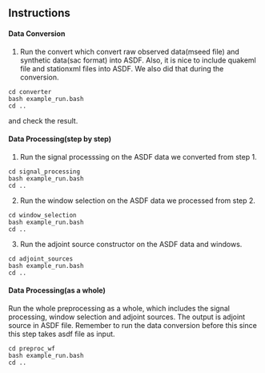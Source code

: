 ## Instructions

#### Data Conversion
1. Run the convert which convert raw observed data(mseed file) and synthetic data(sac format) into ASDF. Also, it is nice to include quakeml file and stationxml files into ASDF. We also did that during the conversion.
  ```
  cd converter
  bash example_run.bash
  cd ..
  ```
and check the result.

#### Data Processing(step by step)
1. Run the signal processsing on the ASDF data we converted from step 1.
  ```
  cd signal_processing
  bash example_run.bash
  cd ..
  ```

2. Run the window selection on the ASDF data we processed from step 2.
  ```
  cd window_selection
  bash example_run.bash
  cd ..
  ```

3. Run the adjoint source constructor on the ASDF data and windows.
  ```
  cd adjoint_sources
  bash example_run.bash
  cd ..
  ```

#### Data Processing(as a whole)
Run the whole preprocessing as a whole, which includes the signal processing, window selection and adjoint sources. The output is adjoint source in ASDF file. Remember to run the data conversion before this since this step takes asdf file as input.
```
cd preproc_wf
bash example_run.bash
cd ..
```
